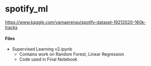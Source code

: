 # spotify_ml

https://www.kaggle.com/yamaerenay/spotify-dataset-19212020-160k-tracks

#### Files

- Supervised Learning v2.ipynb
  - Contains work on Random Forest, Linear Regression
  - Code used in Final Notebook

